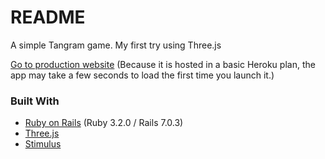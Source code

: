 # README

A simple Tangram game. My first try using Three.js

[Go to production website](https://tangram.herokuapp.com/)
(Because it is hosted in a basic Heroku plan, the app may take a few seconds to load the first time you launch it.)

### Built With
* [Ruby on Rails](https://rubyonrails.org/) (Ruby 3.2.0 / Rails 7.0.3)
* [Three.js](https://threejs.org/)
* [Stimulus](https://stimulus.hotwired.dev/)
